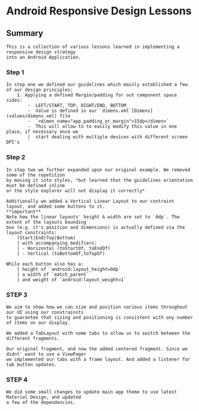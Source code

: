 # Android Responsive Design Lessons

## Summary
    This is a collection of various lessons learned in implementing a responsive design strategy
    into an Android Application.
    
### Step 1
    In step one we defined our guidelines which mainly established a few of our design principles:
        1. Applying a defined Margin/padding for out component space sides:
            -  LEFT/START, TOP, RIGHT/END, BOTTOM
            -  Value is defined in our `dimens.xml`[Dimens](values/dimens.xml) file
            -  `<dimen name="app_padding_or_margin">15dp</dimen>`
            -  This will allow to to easily modify this value in one place, if necessary once we 
            |  start dealing with multiple devices with different screen DPI's
            
### Step 2
    In step two we further expanded upon our original example. We removed some of the repetition
    by moving it into styles, *but learned that the guidelines orientation must be defined inline
    or the style explorer will not display it correctly* 
    
    Additionally we added a Vertical Linear Layout to our contraint layout, and added some buttons to it.
    **important**
    Note how the linear layouts' height & width are set to `0dp`. The extent of the layouts bounding
    box (e.g. it's position and dimensions) is actually defined via the layout constraints: 
        (Start|End|Top|Bottom)
        | with accompanying modifiers: 
        | - Horizontal (toStartOf, toEndOf)
        | - Vertical (toBottomOf,toTopOf)
    
    While each button also has a: 
        | height of `android:layout_height=0dp` 
        | a width of `match_parent` 
        | and weight of `android:layout_weight=1`
        
### STEP 3
    We aim to show how we can size and position various items throughout our UI using our constrainsts
    to guarantee that sizing and positioning is consistent with any number of items on our display.
    
    We added a TabLayout with some tabs to allow us to switch between the different fragments. 
    
    Our original fragment, and now the added centered fragment. Since we didnt' want to use a ViewPager
    we implemented our tabs with a frame layout. And added a listener for tab button updates.
    
### STEP 4
    We did some small changes to update main app theme to use latest Material Design, and updated
    a few of the dependencies.